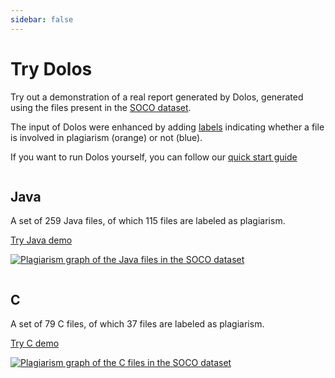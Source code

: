 ```yaml
---
sidebar: false
---
```

# Try Dolos

Try out a demonstration of a real report generated by Dolos, generated using
the files present in the [SOCO dataset](https://pan.webis.de/fire14/pan14-web/soco.html).

The input of Dolos were enhanced by adding [labels](/guide/import.html#Labels)
indicating whether a file is involved in plagiarism (orange) or not (blue).

If you want to run Dolos yourself, you can follow our [quick start guide](/guide/installation.html)

<div class="row">
<div class="column center">

## Java

A set of 259 Java files, of which 115 files are labeled as plagiarism.

<div class="center-content">
<a class="link-button" href="https://dolos.ugent.be/demo/soco/java/#/">Try Java demo</a>
</div>

[![Plagiarism graph of the Java files in the SOCO dataset](/images/soco-java-graph.png)](https://dolos.ugent.be/demo/soco/java/#/graph)


</div>
<div class="column">

## C

A set of 79 C files, of which 37 files are labeled as plagiarism.

<div class="center-content">
<a class="link-button" href="https://dolos.ugent.be/demo/soco/c/#/">Try C demo</a>
</div>

[![Plagiarism graph of the C files in the SOCO dataset](/images/soco-c-graph.png)](https://dolos.ugent.be/demo/soco/c/#/graph)



</div>
</div>

